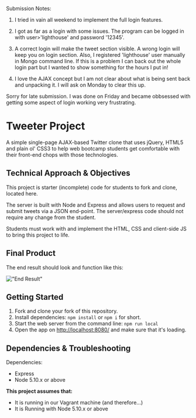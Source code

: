 
Submission Notes:

1) I tried in vain all weekend to implement the full login features.
2) I got as far as a login with some issues. The program can be logged in with user>'lighthouse' and
  password '12345'.
3) A correct login will make the tweet section visible. A wrong login will keep you on login section. Also, I registered 'lighthouse' user manually in Mongo command line. If this is a problem I can back out the whole login part but I wanted to show something for the hours I put in!

4) I love the AJAX concept but I am not clear about what is being sent back and unpacking it. I will ask on Monday to clear this up.

Sorry for late submission. I was done on Friday and became obbsessed with getting some aspect of login working very frustrating.









# Tweeter Project

A simple single-page AJAX-based Twitter clone that uses jQuery, HTML5 and plain ol' CSS3 to help web bootcamp students get comfortable with their front-end chops with those technologies.

## Technical Approach & Objectives

This project is starter (incomplete) code for students to fork and clone, located here.

The server is built with Node and Express and allows users to request and submit tweets via a JSON end-point. The server/express code should not require any change from the student.

Students must work with and implement the HTML, CSS and client-side JS to bring this project to life.

## Final Product

The end result should look and function like this:

!["End Result"](https://d.pr/i/1eyEY/4MEH16BY+)

## Getting Started

1. Fork and clone your fork of this repository.
2. Install dependencies: `npm install` or `npm i` for short.
3. Start the web server from the command line: `npm run local`
4. Open the app on <http://localhost:8080/> and make sure that it's loading.

## Dependencies & Troubleshooting

Dependencies:

- Express
- Node 5.10.x or above

**This project assumes that:**

- It is running in our Vagrant machine (and therefore...)
- It is Running with Node 5.10.x or above



